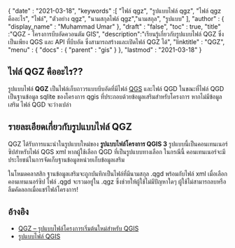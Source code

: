 {
  "date" : "2021-03-18",
  "keywords" :[ "ไฟล์ qgz", "รูปแบบไฟล์ qgz", "ไฟล์ qgz คืออะไร", "ไฟล์", "ตัวอย่าง qgz", "นามสกุลไฟล์ qgz","นามสกุล", "รูปแบบ" ],
  "author" : {
    "display_name" : "Muhammad Umar"
},
  "draft" : "false",
  "toc" : true,
  "title" :"QGZ - โครงการบีบอัดควอนตัม GIS",
  "description":"เรียนรู้เกี่ยวกับรูปแบบไฟล์ QGZ ซึ่งเป็นเพียง QGS และ API ที่บีบอัด ซึ่งสามารถสร้างและเปิดไฟล์ QGZ ได้",
  "linktitle" : "QGZ",
  "menu" : {
    "docs" : {
      "parent" : "gis"
}
},
  "lastmod" : "2021-03-18"
}

## ไฟล์ QGZ คืออะไร??

รูปแบบไฟล์ **QGZ** เป็นไฟล์เก็บถาวรแบบบีบอัดที่มีไฟล์ [QGS](/gis/qgs/) และไฟล์ QGD ในขณะที่ไฟล์ QGD เป็นฐานข้อมูล sqlite ของโครงการ qgis ที่ประกอบด้วยข้อมูลเสริมสำหรับโครงการ หากไม่มีข้อมูลเสริม ไฟล์ QGD จะว่างเปล่า

## รายละเอียดเกี่ยวกับรูปแบบไฟล์ QGZ

QGZ ได้รับการแนะนำในรูปแบบใหม่ของ **รูปแบบไฟล์โครงการ QGIS 3** รูปแบบนี้เป็นคอนเทนเนอร์ซิปสำหรับไฟล์ QGS xml หากผู้ใช้เลือก QGD ที่เป็นรูปแบบทางเลือก ในกรณีนี้ คอนเทนเนอร์จะมีประโยชน์ในการจัดเก็บฐานข้อมูลหน่วยเก็บข้อมูลเสริม

ในโหมดคลาสสิก ฐานข้อมูลเสริมจะถูกบันทึกเป็นไฟล์ที่มีนามสกุล .qgd พร้อมกับไฟล์ xml เมื่อเลือกคอนเทนเนอร์ซิป ไฟล์ .qgd จะรวมอยู่ใน .qgz ซึ่งช่วยให้ผู้ใช้ไม่มีปัญหาใดๆ ผู้ใช้ไม่สามารถลบหรือลืมคัดลอกเมื่อแชร์ไฟล์โครงการ!


## อ้างอิง

* [QGZ – รูปแบบไฟล์โครงการเริ่มต้นใหม่สำหรับ QGIS](https://oslandia.com/en/2018/06/01/qgz-a-new-default-project-file-format-for-qgis/)
* [รูปแบบไฟล์ QGIS](https://docs.qgis.org/3.16/en/docs/user_manual/appendices/qgis_file_formats.html)

